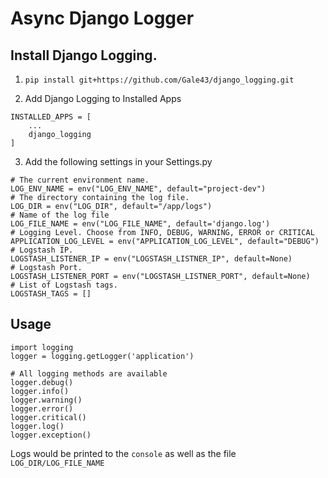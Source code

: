 # Async Django Logger

## Install Django Logging.
1. `pip install git+https://github.com/Gale43/django_logging.git`


2. Add Django Logging to Installed Apps
```
INSTALLED_APPS = [
    ...
    django_logging
]
```


3. Add the following settings in your Settings.py
```
# The current environment name.
LOG_ENV_NAME = env("LOG_ENV_NAME", default="project-dev")
# The directory containing the log file.
LOG_DIR = env("LOG_DIR", default="/app/logs")
# Name of the log file
LOG_FILE_NAME = env("LOG_FILE_NAME", default='django.log')
# Logging Level. Choose from INFO, DEBUG, WARNING, ERROR or CRITICAL
APPLICATION_LOG_LEVEL = env("APPLICATION_LOG_LEVEL", default="DEBUG")
# Logstash IP.
LOGSTASH_LISTENER_IP = env("LOGSTASH_LISTNER_IP", default=None)
# Logstash Port.
LOGSTASH_LISTENER_PORT = env("LOGSTASH_LISTNER_PORT", default=None)
# List of Logstash tags.
LOGSTASH_TAGS = []
```


## Usage
```
import logging
logger = logging.getLogger('application')

# All logging methods are available
logger.debug()
logger.info()
logger.warning()
logger.error()
logger.critical()
logger.log()
logger.exception()
```

Logs would be printed to the `console` as well as the file `LOG_DIR/LOG_FILE_NAME`

